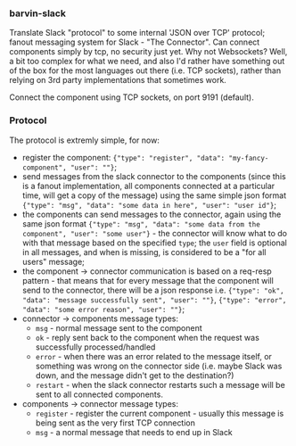 ### barvin-slack

Translate Slack "protocol" to some internal 'JSON over TCP' protocol; fanout messaging system for Slack - "The Connector".
Can connect components simply by tcp, no security just yet.
Why not Websockets? Well, a bit too complex for what we need, and also I'd rather have something out of the box for the most languages out there (i.e. TCP sockets), rather than relying on 3rd party implementations that sometimes work.

Connect the component using TCP sockets, on port 9191 (default).

### Protocol

The protocol is extremly simple, for now:

- register the component: `{"type": "register", "data": "my-fancy-component", "user": ""}`;
- send messages from the slack connector to the components (since this is a fanout implementation, all components connected at a particular time, will get a copy of the message) using the same simple json format `{"type": "msg", "data": "some data in here", "user": "user id"}`;
- the components can send messages to the connector, again using the same json format `{"type": "msg", "data": "some data from the component", "user": "some user"}` - the connector will know what to do with that message based on the specified `type`; the `user` field is optional in all messages, and when is missing, is considered to be a "for all users" message;
- the component -> connector communication is based on a req-resp pattern - that means that for every message that the component will send to the connector, there will be a json response i.e. `{"type": "ok", "data": "message successfully sent", "user": ""}`, `{"type": "error", "data": "some error reason", "user": ""}`;
- connector -> components message types:
  - `msg` - normal message sent to the component
  - `ok` - reply sent back to the component when the request was successfully processed/handled
  - `error` - when there was an error related to the message itself, or something was wrong on the connector side (i.e. maybe Slack was down, and the message didn't get to the destination?)
  - `restart` - when the slack connector restarts such a message will be sent to all connected components.
- components -> connector message types:
  - `register` - register the current component - usually this message is being sent as the very first TCP connection
  - `msg` - a normal message that needs to end up in Slack
